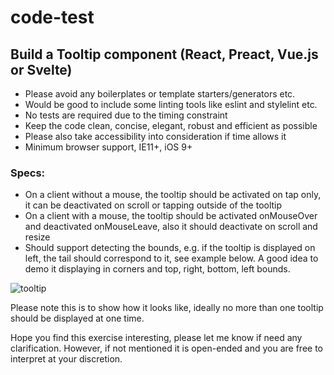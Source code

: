 # code-test

## Build a Tooltip component (React, Preact, Vue.js or Svelte)

- Please avoid any boilerplates or template starters/generators etc.
- Would be good to include some linting tools like eslint and stylelint etc.
- No tests are required due to the timing constraint
- Keep the code clean, concise, elegant, robust and efficient as possible
- Please also take accessibility into consideration if time allows it
- Minimum browser support, IE11+, iOS 9+

### Specs:
- On a client without a mouse, the tooltip should be activated on tap only, it can be deactivated on scroll or tapping outside of the tooltip
- On a client with a mouse, the tooltip should be activated onMouseOver and deactivated onMouseLeave, also it should deactivate on scroll and resize
- Should support detecting the bounds, e.g. if the tooltip is displayed on left, the tail should correspond to it, see example below. A good idea to demo it displaying in corners and top, right, bottom, left bounds.

![tooltip](https://user-images.githubusercontent.com/1149825/69400248-1a196d80-0d45-11ea-8231-9a462fe7bb5d.png)

Please note this is to show how it looks like, ideally no more than one tooltip should be displayed at one time.

Hope you find this exercise interesting, please let me know if need any clarification. However, if not mentioned it is open-ended and you are free to interpret at your discretion.
